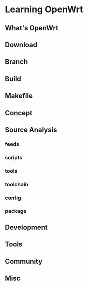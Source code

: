 # Learning OpenWrt

## What's OpenWrt

## Download

## Branch

## Build

## Makefile

## Concept

## Source Analysis

### feeds
### scripts
### tools
### toolchain
### config
### package

## Development

## Tools

## Community

## Misc

